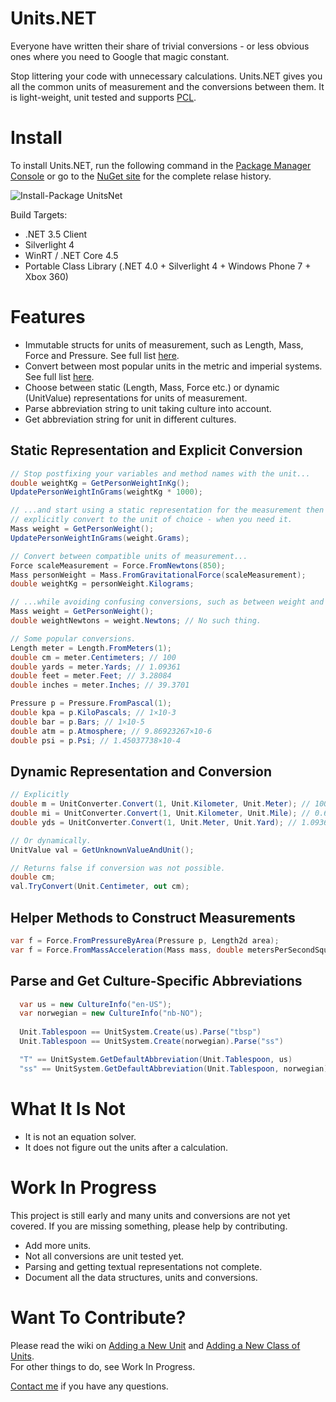 Units.NET
========

Everyone have written their share of trivial conversions - or less obvious ones where you need to Google that magic constant. 

Stop littering your code with unnecessary calculations. Units.NET gives you all the common units of measurement and the conversions between them. It is light-weight, unit tested and supports [PCL](http://msdn.microsoft.com/en-us/library/gg597391.aspx "MSDN PCL").


Install
=======
To install Units.NET, run the following command in the [Package Manager Console](http://docs.nuget.org/docs/start-here/using-the-package-manager-console) or go to the [NuGet site](https://www.nuget.org/packages/UnitsNet/ "NuGet site") for the complete relase history.

![Install-Package UnitsNet](https://raw.github.com/InitialForce/UnitsNet/master/Docs/Images/install_package_unitsnet.png "Install-Package UnitsNet")

Build Targets:
* .NET 3.5 Client
* Silverlight 4
* WinRT / .NET Core 4.5
* Portable Class Library (.NET 4.0 + Silverlight 4 + Windows Phone 7 + Xbox 360)

Features
========

* Immutable structs for units of measurement, such as Length, Mass, Force and Pressure. See full list [here](https://github.com/InitialForce/UnitsNet/blob/master/Src/UnitsNet/ "Data structures").
* Convert between most popular units in the metric and imperial systems. See full list [here](https://github.com/InitialForce/UnitsNet/blob/master/Src/UnitsNet/Unit.cs "Unit.cs").
* Choose between static (Length, Mass, Force etc.) or dynamic (UnitValue) representations for units of measurement.
* Parse abbreviation string to unit taking culture into account.
* Get abbreviation string for unit in different cultures.

Static Representation and Explicit Conversion
-----------------------------------------------
```C#
// Stop postfixing your variables and method names with the unit...
double weightKg = GetPersonWeightInKg();
UpdatePersonWeightInGrams(weightKg * 1000);

// ...and start using a static representation for the measurement then 
// explicitly convert to the unit of choice - when you need it.
Mass weight = GetPersonWeight();
UpdatePersonWeightInGrams(weight.Grams);

// Convert between compatible units of measurement...
Force scaleMeasurement = Force.FromNewtons(850);
Mass personWeight = Mass.FromGravitationalForce(scaleMeasurement);
double weightKg = personWeight.Kilograms;

// ...while avoiding confusing conversions, such as between weight and mass.
Mass weight = GetPersonWeight();
double weightNewtons = weight.Newtons; // No such thing.

// Some popular conversions.
Length meter = Length.FromMeters(1);
double cm = meter.Centimeters; // 100
double yards = meter.Yards; // 1.09361
double feet = meter.Feet; // 3.28084
double inches = meter.Inches; // 39.3701

Pressure p = Pressure.FromPascal(1);
double kpa = p.KiloPascals; // 1×10-3
double bar = p.Bars; // 1×10-5
double atm = p.Atmosphere; // 9.86923267×10-6
double psi = p.Psi; // 1.45037738×10-4
```

Dynamic Representation and Conversion
------------------
```C#
// Explicitly
double m = UnitConverter.Convert(1, Unit.Kilometer, Unit.Meter); // 1000
double mi = UnitConverter.Convert(1, Unit.Kilometer, Unit.Mile); // 0.621371
double yds = UnitConverter.Convert(1, Unit.Meter, Unit.Yard); // 1.09361

// Or dynamically.
UnitValue val = GetUnknownValueAndUnit();

// Returns false if conversion was not possible.
double cm;
val.TryConvert(Unit.Centimeter, out cm);
```

Helper Methods to Construct Measurements
----------------------------------------
```C#
var f = Force.FromPressureByArea(Pressure p, Length2d area);
var f = Force.FromMassAcceleration(Mass mass, double metersPerSecondSquared);
```

Parse and Get Culture-Specific Abbreviations
-------------------------------------------------
```C#
  var us = new CultureInfo("en-US");
  var norwegian = new CultureInfo("nb-NO");
  
  Unit.Tablespoon == UnitSystem.Create(us).Parse("tbsp")
  Unit.Tablespoon == UnitSystem.Create(norwegian).Parse("ss")  

  "T" == UnitSystem.GetDefaultAbbreviation(Unit.Tablespoon, us)
  "ss" == UnitSystem.GetDefaultAbbreviation(Unit.Tablespoon, norwegian)
```

What It Is Not
==============

* It is not an equation solver. 
* It does not figure out the units after a calculation.

Work In Progress
================
This project is still early and many units and conversions are not yet covered. If you are missing something, please help by contributing.

* Add more units.
* Not all conversions are unit tested yet.
* Parsing and getting textual representations not complete.
* Document all the data structures, units and conversions.

Want To Contribute?
===================
Please read the wiki on [Adding a New Unit](https://github.com/InitialForce/UnitsNet/wiki/Adding-a-New-Unit) 
and [Adding a New Class of Units](https://github.com/InitialForce/UnitsNet/wiki/Adding-a-New-Class-of-Units).<br>
For other things to do, see Work In Progress.


[Contact me](https://github.com/anjdreas) if you have any questions.
